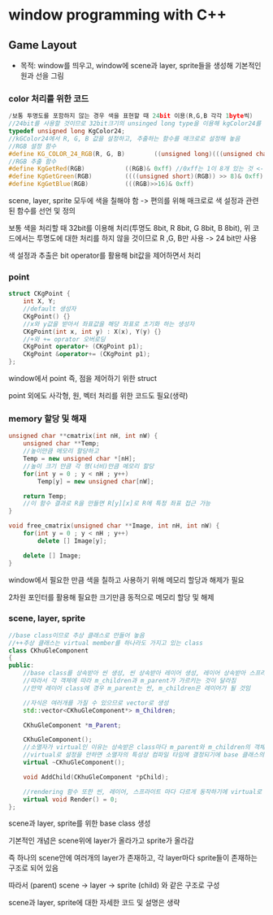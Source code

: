 # window programming with C++
## Game Layout
- 목적: window를 띄우고, window에 scene과 layer, sprite들을 생성해 기본적인 원과 선을 그림

### color 처리를 위한 코드
``` C++
/보통 투명도를 포함하지 않는 경우 색을 표현할 때 24bit 이용(R,G,B 각각 1byte씩)
//24bit를 사용할 것이므로 32bit크기의 unsinged long type을 이용해 kgColor24를 저장할 것(LSB부터 R. G, B 순으로 저장)
typedef unsigned long KgColor24;
//kGColor24에서 R, G, B 값을 설정하고, 추출하는 함수를 매크로로 설정해 놓음
//RGB 설정 함수
#define KG_COLOR_24_RGB(R, G, B)		((unsigned long)(((unsigned char)(R)|((unsigned short)((unsigned char)(G))<<8))|(((unsigned long)(unsigned char)(B))<<16))) //설정할 때는 R은 그냥, G는 8bit shift, B는 16번 shift하고 전체를 bit or 해줌 
//RGB 추출 함수
#define KgGetRed(RGB)			((RGB)& 0xff) //0xff는 1이 8개 있는 것 <- LSB 8bit가 1이고 나머지는 0이므로 &해주면 R값 추출 가능, 아래 2개도 동일한 매커니즘
#define KgGetGreen(RGB)			((((unsigned short)(RGB)) >> 8)& 0xff)
#define KgGetBlue(RGB)			(((RGB)>>16)& 0xff)
```
scene, layer, sprite 모두에 색을 칠해야 함 -> 편의를 위해 매크로로 색 설정과 관련된 함수를 선언 및 정의

보통 색을 처리할 때 32bit를 이용해 처리(투명도 8bit, R 8bit, G 8bit, B 8bit), 위 코드에서는 투명도에 대한 처리를 하지 않을 것이므로 R ,G, B만 사용 -> 24 bit만 사용

색 설정과 추출은 bit operator를 활용해 bit값을 제어하면서 처리

### point
``` C++
struct CKgPoint {
	int X, Y;
	//default 생성자
	CKgPoint() {}
	//x와 y값을 받아서 좌표값을 해당 좌표로 초기화 하는 생성자
	CKgPoint(int x, int y) : X(x), Y(y) {}
	//+와 += oprator 오버로딩
	CKgPoint operator+ (CKgPoint p1);
	CKgPoint &operator+= (CKgPoint p1);
};
```
window에서 point 즉, 점을 제어하기 위한 struct

point 외에도 사각형, 원, 벡터 처리를 위한 코드도 필요(생략)

### memory 할당 및 해재
``` C++
unsigned char **cmatrix(int nH, int nW) {
	unsigned char **Temp;
	//높이만큼 메모리 할당하고
	Temp = new unsigned char *[nH];
	//높이 크기 만큼 각 행(너비)만큼 메모리 할당
	for(int y = 0 ; y < nH ; y++)
		Temp[y] = new unsigned char[nW];

	return Temp;
	//이 함수 결과로 R을 만들면 R[y][x]로 R에 특정 좌표 접근 가능
}

void free_cmatrix(unsigned char **Image, int nH, int nW) {
	for(int y = 0 ; y < nH ; y++)
		delete [] Image[y];

	delete [] Image;
}
```
window에서 필요한 만큼 색을 칠하고 사용하기 위해 메모리 할당과 해제가 필요

2차원 포인터를 활용해 필요한 크기만큼 동적으로 메모리 할당 및 해제

### scene, layer, sprite
``` C++
//base class이므로 추상 클래스로 만들어 놓음
//++추상 클래스는 virtual member를 하나라도 가지고 있는 class
class CKhuGleComponent
{
public:
	//base class를 상속받아 씬 생성, 씬 상속받아 레이어 생성, 레이어 상속받아 스프라이트 생성
	//따라서 각 객체에 따라 m_children과 m_parent가 가르키는 것이 달라짐
	//만약 레이어 class에 경우 m_parent는 씬, m_children은 레이어가 될 것임

	//자식은 여러개를 가질 수 있으므로 vector로 생성
	std::vector<CKhuGleComponent*> m_Children;

	CKhuGleComponent *m_Parent;

	CKhuGleComponent();
	//소멸자가 virtual인 이유는 상속받은 class마다 m_parent와 m_children의 객체들이 달라지므로 각 class에 맞게 소멸자를 작성해주어야 하므로
	//virtual로 설정을 안하면 소멸자의 특성상 컴파일 타임에 결정되기에 base 클래스의 정의를 따라감 -> virtual로 설정을 해서 child class들에 맞게 소멸될 수 있도록 해야 함
	virtual ~CKhuGleComponent();

	void AddChild(CKhuGleComponent *pChild);

	//rendering 함수 또한 씬, 레이어, 스프라이트 마다 다르게 동작하기에 virtual로 구성
	virtual void Render() = 0;
};
```
scene과 layer, sprite를 위한 base class 생성

기본적인 개념은 scene위에 layer가 올라가고 sprite가 올라감

즉 하나의 scene안에 여러개의 layer가 존재하고, 각 layer마다 sprite들이 존재하는 구조로 되어 있음

따라서 (parent) scene -> layer -> sprite (child) 와 같은 구조로 구성

scene과 layer, sprite에 대한 자세한 코드 및 설명은 생략
